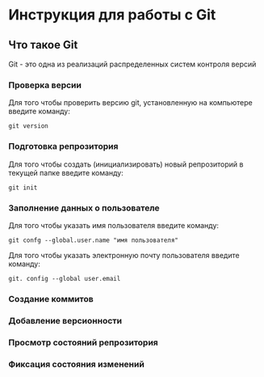 # **Инструкция для работы с Git**

## Что такое Git

Git - это одна из реализаций распределенных систем контроля версий
### Проверка версии 

Для того чтобы проверить версию git, установленную на компьютере введите команду: 
 
    git version
    

### Подготовка репрозитория

Для того чтобы создать (инициализировать) новый репрозиторий в текущей папке введите команду:

    git init

### Заполнение данных о пользователе

Для того чтобы указать имя пользователя введите команду:

    git confg --global.user.name "имя пользователя"

Для того чтобы указать электронную почту пользователя введите команду:

    git. config --global user.email

### Создание коммитов

### Добавление версионности

### Просмотр состояний репрозитория 

### Фиксация состояния изменений